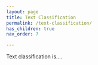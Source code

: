 ```yaml
---
layout: page
title: Text Classification
permalink: /text-classification/
has_children: true
nav_order: 7

---
```


Text classification is....